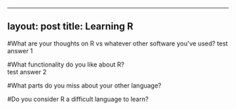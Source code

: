  
 ---
layout: post
title: Learning R
---

 #What are your thoughts on R vs whatever other software you've used? 
 test answer 1
 
 #What functionality do you like about R?  
 test answer 2
 
 #What parts do you miss about your other language?  
 
 #Do you consider R a difficult language to learn? 
